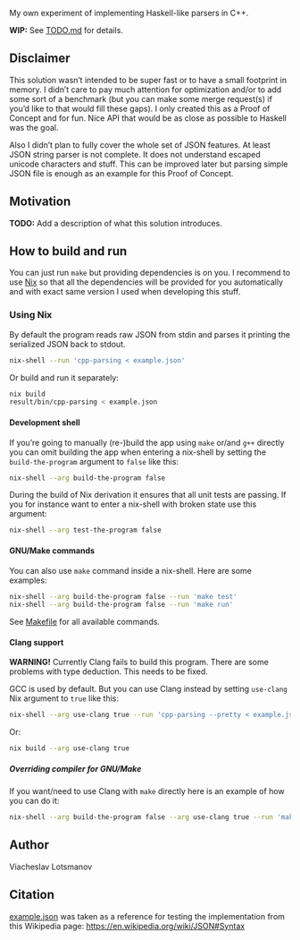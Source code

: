 My own experiment of implementing Haskell-like parsers in C++.

**WIP:** See [TODO.md](TODO.md) for details.

## Disclaimer

This solution wasn’t intended to be super fast or to have a small footprint in
memory. I didn’t care to pay much attention for optimization and/or to add some
sort of a benchmark (but you can make some merge request(s) if you’d like to
that would fill these gaps). I only created this as a Proof of Concept and for
fun. Nice API that would be as close as possible to Haskell was the goal.

Also I didn’t plan to fully cover the whole set of JSON features. At least JSON
string parser is not complete. It does not understand escaped unicode characters
and stuff. This can be improved later but parsing simple JSON file is enough as
an example for this Proof of Concept.

## Motivation

**TODO:** Add a description of what this solution introduces.

## How to build and run

You can just run `make` but providing dependencies is on you.
I recommend to use [Nix](https://nixos.org/download.html#nix-quick-install) so
that all the dependencies will be provided for you automatically and with exact
same version I used when developing this stuff.

### Using Nix

By default the program reads raw JSON from stdin and parses it printing the
serialized JSON back to stdout.

``` sh
nix-shell --run 'cpp-parsing < example.json'
```

Or build and run it separately:

``` sh
nix build
result/bin/cpp-parsing < example.json
```

#### Development shell

If you’re going to manually (re-)build the app using `make` or/and `g++`
directly you can omit building the app when entering a nix-shell by setting the
`build-the-program` argument to `false` like this:

``` sh
nix-shell --arg build-the-program false
```

During the build of Nix derivation it ensures that all unit tests are passing.
If you for instance want to enter a nix-shell with broken state use this
argument:

``` sh
nix-shell --arg test-the-program false
```

#### GNU/Make commands

You can also use `make` command inside a nix-shell.
Here are some examples:

``` sh
nix-shell --arg build-the-program false --run 'make test'
nix-shell --arg build-the-program false --run 'make run'
```

See [Makefile](Makefile) for all available commands.

#### Clang support

**WARNING!** Currently Clang fails to build this program. There are some
problems with type deduction. This needs to be fixed.

GCC is used by default. But you can use Clang instead by setting `use-clang`
Nix argument to `true` like this:

``` sh
nix-shell --arg use-clang true --run 'cpp-parsing --pretty < example.json'
```

Or:

``` sh
nix build --arg use-clang true
```

##### Overriding compiler for GNU/Make

If you want/need to use Clang with `make` directly here is an example of how you
can do it:

``` sh
nix-shell --arg build-the-program false --arg use-clang true --run 'make test CXX=clang++'
```

## Author

Viacheslav Lotsmanov

## Citation

[example.json](example.json) was taken as a reference for testing the
implementation from this Wikipedia page:
https://en.wikipedia.org/wiki/JSON#Syntax

